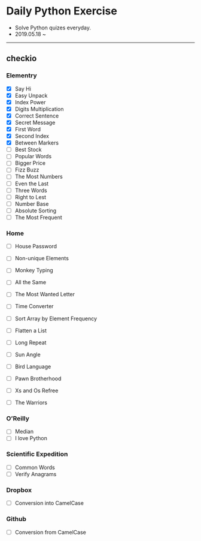 # Daily Python Exercise

- Solve Python quizes everyday.
- 2019.05.18 ~

---

## checkio

### Elementry

- [x] Say Hi
- [x] Easy Unpack
- [x] Index Power
- [x] Digits Multiplication
- [x] Correct Sentence
- [x] Secret Message
- [x] First Word
- [x] Second Index
- [x] Between Markers
- [ ] Best Stock
- [ ] Popular Words
- [ ] Bigger Price
- [ ] Fizz Buzz
- [ ] The Most Numbers
- [ ] Even the Last
- [ ] Three Words
- [ ] Right to Lest
- [ ] Number Base
- [ ] Absolute Sorting
- [ ] The Most Frequent

### Home

- [ ] House Password
- [ ] Non-unique Elements
- [ ] Monkey Typing
- [ ] All the Same

- [ ] The Most Wanted Letter
- [ ] Time Converter
- [ ] Sort Array by Element Frequency
- [ ] Flatten a List
- [ ] Long Repeat
- [ ] Sun Angle
- [ ] Bird Language
- [ ] Pawn Brotherhood
- [ ] Xs and Os Refree
- [ ] The Warriors

### O’Reilly

- [ ] Median
- [ ] I love Python

### Scientific Expedition

- [ ] Common Words
- [ ] Verify Anagrams

### Dropbox

- [ ] Conversion into CamelCase

### Github

- [ ] Conversion from CamelCase
